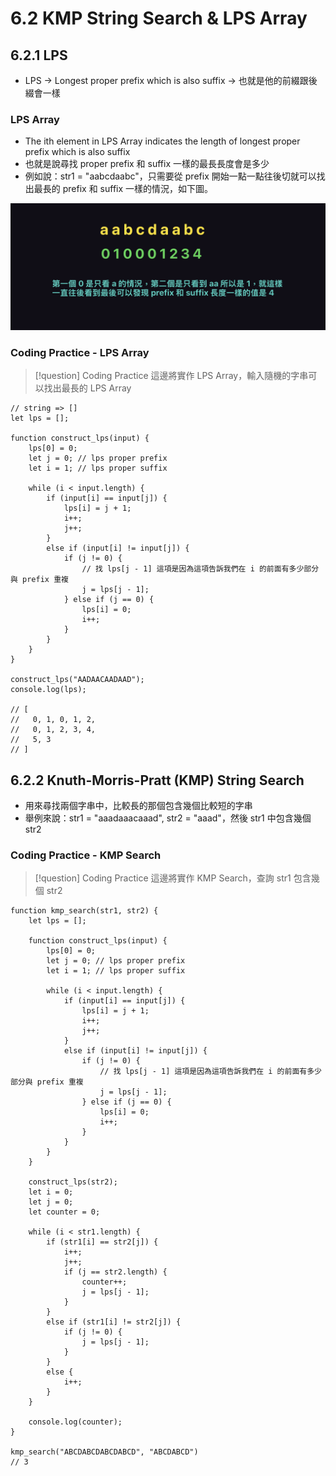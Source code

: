 # 6.2 KMP String Search & LPS Array
## 6.2.1 LPS

- LPS -> Longest proper prefix which is also suffix -> 也就是他的前綴跟後綴會一樣
### LPS Array

- The ith element in LPS Array indicates the length of longest proper prefix which is also suffix
- 也就是說尋找 proper prefix 和 suffix 一樣的最長長度會是多少
- 例如說：str1 = "aabcdaabc"，只需要從 prefix 開始一點一點往後切就可以找出最長的 prefix 和 suffix 一樣的情況，如下圖。

![gh](https://raw.githubusercontent.com/SeanChenR/img_gif/main/myimage/17419727670008rayqv.png)

### Coding Practice - LPS Array

> [!question] Coding Practice
> 這邊將實作 LPS Array，輸入隨機的字串可以找出最長的 LPS Array

```JS
// string => []
let lps = [];

function construct_lps(input) {
    lps[0] = 0;
    let j = 0; // lps proper prefix
    let i = 1; // lps proper suffix
    
    while (i < input.length) {
        if (input[i] == input[j]) {
            lps[i] = j + 1;
            i++;
            j++;
        }
        else if (input[i] != input[j]) {
            if (j != 0) {
                // 找 lps[j - 1] 這項是因為這項告訴我們在 i 的前面有多少部分與 prefix 重複
                j = lps[j - 1];
            } else if (j == 0) {
                lps[i] = 0;
                i++;
            }
        } 
    }
}

construct_lps("AADAACAADAAD");
console.log(lps);

// [
//   0, 1, 0, 1, 2,
//   0, 1, 2, 3, 4,
//   5, 3
// ]
```

## 6.2.2 Knuth-Morris-Pratt (KMP) String Search

- 用來尋找兩個字串中，比較長的那個包含幾個比較短的字串
- 舉例來說：str1 = "aaadaaacaaad", str2 = "aaad"，然後 str1 中包含幾個 str2
### Coding Practice - KMP Search

> [!question] Coding Practice
> 這邊將實作 KMP Search，查詢 str1 包含幾個 str2

```JS
function kmp_search(str1, str2) {
    let lps = [];

    function construct_lps(input) {
        lps[0] = 0;
        let j = 0; // lps proper prefix
        let i = 1; // lps proper suffix
        
        while (i < input.length) {
            if (input[i] == input[j]) {
                lps[i] = j + 1;
                i++;
                j++;
            }
            else if (input[i] != input[j]) {
                if (j != 0) {
                    // 找 lps[j - 1] 這項是因為這項告訴我們在 i 的前面有多少部分與 prefix 重複
                    j = lps[j - 1];
                } else if (j == 0) {
                    lps[i] = 0;
                    i++;
                }
            } 
        }
    }

    construct_lps(str2);
    let i = 0;
    let j = 0;
    let counter = 0;

    while (i < str1.length) {
        if (str1[i] == str2[j]) {
            i++;
            j++;
            if (j == str2.length) {
                counter++;
                j = lps[j - 1];
            }
        }
        else if (str1[i] != str2[j]) {
            if (j != 0) {
                j = lps[j - 1];
            }
        }
        else {
            i++;
        }
    }

    console.log(counter);
}

kmp_search("ABCDABCDABCDABCD", "ABCDABCD")
// 3
```
